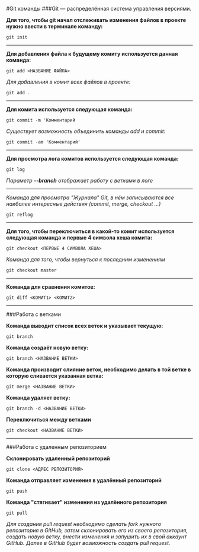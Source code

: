 #Git команды
###Git — распределённая система управления версиями.

**Для того, чтобы git начал отслеживать изменения файлов в проекте нужно ввести в терминале команду:**

    git init

***

**Для добавления файла к будущему комиту используется данная команда:**

    git add <НАЗВАНИЕ ФАЙЛА>

*Для добавления в комит всех файлов в проекте:*

    git add .
***

**Для комита используется следующая команда:**

    git commit -m 'Комментарий

*Существует возможность объединить команды add и commit:*

    git commit -am 'Комментарий'
***

**Для просмотра лога комитов используется следующая команда:**

    git log

*Параметр **--branch** отображает работу с ветками в логе*

***

*Команда для просмотра "Журнала" Git, в нём записываются все наиболее интересные действия (commit, merge, checkout ...)*

    git reflog

***

**Для того, чтобы переключиться в какой-то комит используется следующая команда и первые 4 символа хеша комита:**

    git checkout <ПЕРВЫЕ 4 СИМВОЛА ХЕША>

*Команда для того, чтобы вернуться к последним изменениям*

    git checkout master

***

**Команда для сравнения комитов:**

    git diff <КОМИТ1> <КОМИТ2>

***

###Работа с ветками

**Команда выводит список всех веток и указывает текущую:**

    git branch

**Команда создаёт новую ветку:**

    git branch <НАЗВАНИЕ ВЕТКИ>

**Команда производит слияние веток, необходимо делать в той ветке в которую сливается указанная ветка:**

    git merge <НАЗВАНИЕ ВЕТКИ>

**Команда удаляет ветку:**

    git branch -d <НАЗВАНИЕ ВЕТКИ>
    
**Переключиться между ветками**

    git checkout <НАЗВАНИЕ ВЕТКИ>

***

###Работа с удаленным репозиторием

**Склонировать удаленный репозиторий**

    git clone <АДРЕС РЕПОЗИТОРИЯ>

**Команда отправляет изменения в удалённый репозиторий**

    git push

**Команда "стягивает" изменения из удалённого репозитория**

    git pull

*Для создания pull request необходимо сделать fork нужного репозитория в GitHub, 
затем склонировать его из своего репозитория, создать новую ветку, внести изменения
и запушить их в свой аккаунт GitHub. Далее в GitHub будет возможность создать pull request.*